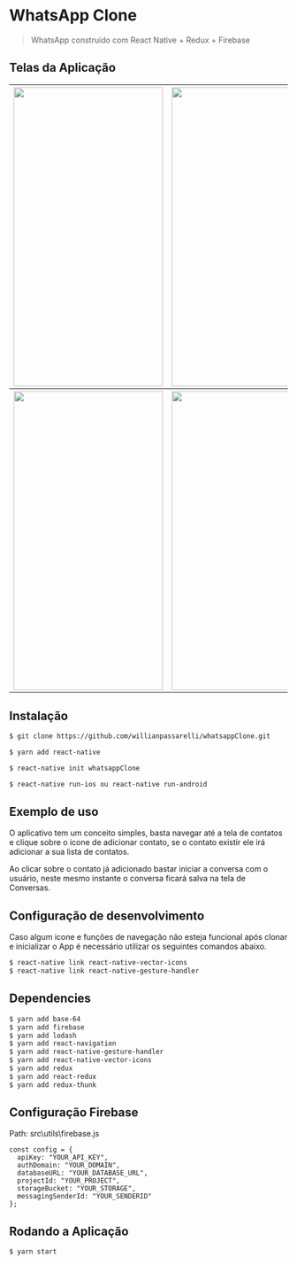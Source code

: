 # WhatsApp Clone

> WhatsApp construido com React Native + Redux + Firebase

## Telas da Aplicação

<table>
  <tr>
    <th>
      <img src="https://user-images.githubusercontent.com/26445991/56992436-72520d80-6b70-11e9-9e4c-bd8637a22b07.png" width="270" height="540">
    </th>
    <th>
      <img src="https://user-images.githubusercontent.com/26445991/56992471-872ea100-6b70-11e9-9357-5f37674fa8d2.png" width="270" height="540">
    </th>
  </tr>
      <th>
        <img src="https://user-images.githubusercontent.com/26445991/56992492-8dbd1880-6b70-11e9-86d6-93e12dc028a5.png" width="270" height="540">
  </th>
    <th>
      <img src="https://user-images.githubusercontent.com/26445991/56992502-91e93600-6b70-11e9-9e8a-29196a4eed86.png" width="270" height="540">
  </th>
  <tr>
  </tr>
</table>


## Instalação

```sh
$ git clone https://github.com/willianpassarelli/whatsappClone.git
```

```sh
$ yarn add react-native
```

```sh
$ react-native init whatsappClone
```

```sh
$ react-native run-ios ou react-native run-android
```

## Exemplo de uso

O aplicativo tem um conceito simples, basta navegar até a tela de contatos e clique sobre o icone de adicionar contato,
se o contato existir ele irá adicionar a sua lista de contatos.

Ao clicar sobre o contato já adicionado bastar iniciar a conversa com o usuário, neste mesmo instante o conversa ficará salva
na tela de Conversas.

## Configuração de desenvolvimento

Caso algum icone e funções de navegação não esteja funcional após clonar e inicializar o App é necessário utilizar os seguintes comandos abaixo.

```sh
$ react-native link react-native-vector-icons
$ react-native link react-native-gesture-handler
```

## Dependencies

```sh
$ yarn add base-64
$ yarn add firebase
$ yarn add lodash
$ yarn add react-navigation
$ yarn add react-native-gesture-handler
$ yarn add react-native-vector-icons
$ yarn add redux
$ yarn add react-redux
$ yarn add redux-thunk
```

## Configuração Firebase

Path: src\utils\firebase.js

```
const config = {
  apiKey: "YOUR_API_KEY",
  authDomain: "YOUR_DOMAIN",
  databaseURL: "YOUR_DATABASE_URL",
  projectId: "YOUR_PROJECT",
  storageBucket: "YOUR_STORAGE",
  messagingSenderId: "YOUR_SENDERID"
};
```

## Rodando a Aplicação

```sh
$ yarn start
```
